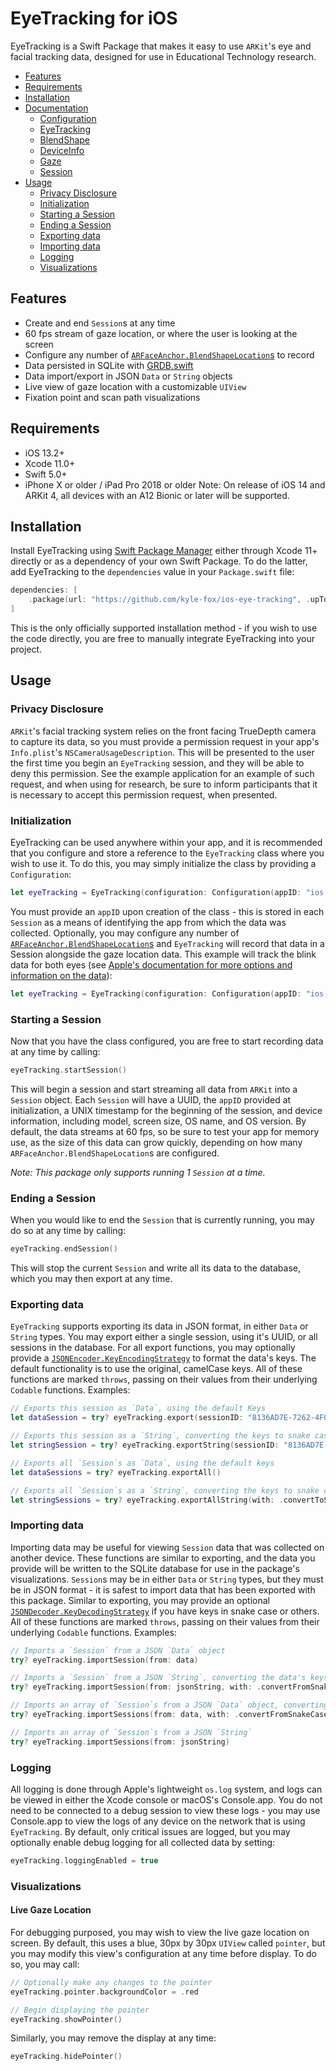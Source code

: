 # EyeTracking for iOS

EyeTracking is a Swift Package that makes it easy to use `ARKit`'s eye and facial tracking data, designed for use in Educational Technology research.

- [Features](#features)
- [Requirements](#requirements)
- [Installation](#installation)
- [Documentation](Documentation/Home.md)
    - [Configuration](Documentation/Configuration.md)
    - [EyeTracking](Documentation/EyeTracking.md)
    - [BlendShape](Documentation/BlendShape.md)
    - [DeviceInfo](Documentation/DeviceInfo.md)
    - [Gaze](Documentation/Gaze.md)
    - [Session](Documentation/Session.md)
- [Usage](#usage)
    - [Privacy Disclosure](#privacy-disclosure)
    - [Initialization](#initialization)
    - [Starting a Session](#starting-a-session)
    - [Ending a Session](#ending-a-session)
    - [Exporting data](#exporting-data)
    - [Importing data](#importing-data)
    - [Logging](#logging)
    - [Visualizations](#visualizations)

## Features

- Create and end `Session`s at any time
- 60 fps stream of gaze location, or where the user is looking at the screen
- Configure any number of [`ARFaceAnchor.BlendShapeLocation`s](https://developer.apple.com/documentation/arkit/arfaceanchor/blendshapelocation) to record
- Data persisted in SQLite with [GRDB.swift](https://github.com/groue/GRDB.swift)
- Data import/export in JSON `Data` or `String` objects
- Live view of gaze location with a customizable `UIView`
- Fixation point and scan path visualizations

## Requirements

- iOS 13.2+
- Xcode 11.0+
- Swift 5.0+
- iPhone X or older / iPad Pro 2018 or older
Note: On release of iOS 14 and ARKit 4, all devices with an A12 Bionic or later will be supported.

## Installation

Install EyeTracking using [Swift Package Manager](https://swift.org/package-manager/) either through Xcode 11+ directly or as a dependency of your own Swift Package. To do the latter, add EyeTracking to the `dependencies` value in your `Package.swift` file:

```swift
dependencies: [
    .package(url: "https://github.com/kyle-fox/ios-eye-tracking", .upToNextMajor(from: "1.0.0"))
]
```

This is the only officially supported installation method - if you wish to use the code directly, you are free to manually integrate EyeTracking into your project.

## Usage

### Privacy Disclosure

`ARKit`'s facial tracking system relies on the front facing TrueDepth camera to capture its data, so you must provide a permission request in your app's `Info.plist`'s `NSCameraUsageDescription`. This will be presented to the user the first time you begin an `EyeTracking` session, and they will be able to deny this permission. See the example application for an example of such request, and when using for research, be sure to inform participants that it is necessary to accept this permission request, when presented.

### Initialization

EyeTracking can be used anywhere within your app, and it is recommended that you configure and store a reference to the `EyeTracking` class where you wish to use it. To do this, you may simply initialize the class by providing a `Configuration`:

```swift
let eyeTracking = EyeTracking(configuration: Configuration(appID: "ios-eye-tracking-example"))
```

You must provide an `appID` upon creation of the class - this is stored in each `Session` as a means of identifying the app from which the data was collected. Optionally, you may configure any number of [`ARFaceAnchor.BlendShapeLocation`s](https://developer.apple.com/documentation/arkit/arfaceanchor/blendshapelocation) and `EyeTracking` will record that data in a Session alongside the gaze location data. This example will track the blink data for both eyes (see [Apple's documentation for more options and information on the data](https://developer.apple.com/documentation/arkit/arfaceanchor/blendshapelocation)):

```swift
let eyeTracking = EyeTracking(configuration: Configuration(appID: "ios-eye-tracking-example", blendShapes: [.eyeBlinkLeft, .eyeBlinkRight]))
```

### Starting a Session

Now that you have the class configured, you are free to start recording data at any time by calling:

```swift
eyeTracking.startSession()
```

This will begin a session and start streaming all data from `ARKit` into a `Session` object. Each `Session` will have a UUID, the `appID` provided at initialization, a UNIX timestamp for the beginning of the session, and device information, including model, screen size, OS name, and OS version. By default, the data streams at 60 fps, so be sure to test your app for memory use, as the size of this data can grow quickly, depending on how many `ARFaceAnchor.BlendShapeLocation`s are configured.

_Note: This package only supports running 1 `Session` at a time._

### Ending a Session

When you would like to end the `Session` that is currently running, you may do so at any time by calling:

```swift
eyeTracking.endSession()
```

This will stop the current `Session` and write all its data to the database, which you may then export at any time.

### Exporting data

`EyeTracking` supports exporting its data in JSON format, in either `Data` or `String` types. You may export either a single session, using it's UUID, or all sessions in the database. For all export functions, you may optionally provide a [`JSONEncoder.KeyEncodingStrategy`](https://developer.apple.com/documentation/foundation/jsonencoder/keyencodingstrategy) to format the data's keys. The default functionality is to use the original, camelCase keys. All of these functions are marked `throws`, passing on their values from their underlying `Codable` functions. Examples:

```swift
// Exports this session as `Data`, using the default Keys
let dataSession = try? eyeTracking.export(sessionID: "8136AD7E-7262-4F07-A554-2605506B985D")

// Exports this session as a `String`, converting the keys to snake case
let stringSession = try? eyeTracking.exportString(sessionID: "8136AD7E-7262-4F07-A554-2605506B985D", with: .convertToSnakeCase)

// Exports all `Session`s as `Data`, using the default keys
let dataSessions = try? eyeTracking.exportAll()

// Exports all `Session`s as a `String`, converting the keys to snake case
let stringSessions = try? eyeTracking.exportAllString(with: .convertToSnakeCase)
```

### Importing data

Importing data may be useful for viewing `Session` data that was collected on another device. These functions are similar to exporting, and the data you provide will be written to the SQLite database for use in the package's visualizations. `Session`s may be in either `Data` or `String` types, but they must be in JSON format - it is safest to import data that has been exported with this package. Similar to exporting, you may provide an optional [`JSONDecoder.KeyDecodingStrategy`](https://developer.apple.com/documentation/foundation/jsondecoder/keydecodingstrategy) if you have keys in snake case or others. All of these functions are marked `throws`, passing on their values from their underlying `Codable` functions. Examples:

```swift
// Imports a `Session` from a JSON `Data` object
try? eyeTracking.importSession(from: data)

// Imports a `Session` from a JSON `String`, converting the data's keys from snake case.
try? eyeTracking.importSession(from: jsonString, with: .convertFromSnakeCase)

// Imports an array of `Session`s from a JSON `Data` object, converting the data's keys from snake case.
try? eyeTracking.importSessions(from: data, with: .convertFromSnakeCase)

// Imports an array of `Session`s from a JSON `String`
try? eyeTracking.importSessions(from: jsonString)
```

### Logging

All logging is done through Apple's lightweight `os.log` system, and logs can be viewed in either the Xcode console or macOS's Console.app. You do not need to be connected to a debug session to view these logs - you may use Console.app to view the logs of any device on the network that is using `EyeTracking`. By default, only critical issues are logged, but you may optionally enable debug logging for all collected data by setting:

```swift
eyeTracking.loggingEnabled = true
```

### Visualizations

#### Live Gaze Location

For debugging purposed, you may wish to view the live gaze location on screen. By default, this uses a blue, 30px by 30px `UIView` called `pointer`, but you may modify this view's configuration at any time before display. To do so, you may call:

```swift
// Optionally make any changes to the pointer
eyeTracking.pointer.backgroundColor = .red

// Begin displaying the pointer
eyeTracking.showPointer()
```

Similarly, you may remove the display at any time:

```swift
eyeTracking.hidePointer()
```

